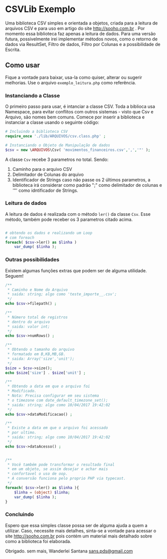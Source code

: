 # CSVLib Exemplo

Uma biblioteca CSV simples e orientada a objetos, criada para a leitura de arquivos CSV e para uso em artigo do site http://sooho.com.br .
Por momento essa biblioteca faz apenas a leitura de dados. Para uma versão futura, possivelmente irei implementar métodos novos, como o retorno de dados via ResultSet, Filtro de dados, Filtro por Colunas e a possibilidade de Escrita.

## Como usar

Fique a vontade para baixar, usa-la como quiser, alterar ou sugerir melhorias. Use o arquivo `exemplo_leitura.php` como referência. 

### Instanciando a Classe
O primeiro passo para usar, é intanciar a classe CSV. Toda a biblioca usa Namespace, para evitar conflitos com outros sistemas - visto que Csv e Arquivo, são nomes bem comuns.
Comece por inserir a biblioteca e instanciar a classe usando o seguinte código:

```php
# Incluindo a biblioteca CSV
require_once './lib/ARQUIVOS/csv.class.php' ; 

# Instanciando o Objeto de Manipulação de dados
$csv = new \ARQUIVOS\Csv( 'movimentos_financeiros.csv',',','"' );

```

A classe `Csv` recebe 3 parametros no total. Sendo:
 1. Caminho para o arquivo CSV
 2. Delimitador de Colunas do arquivo
 3. Identificador de Strings
caso não passe os 2 últimos parametros, a biblioteca irá considerar como padrão ";" como delimitador de colunas e '"' como idntificador de Strings.


### Leitura de dados

A leitura de dados é realizada com o método `ler()` da classe `Csv`.
Esse método, também pode receber os 3 parametros citado acima.

```php

# obtendo os dados e realizando um Loop
# com foreach
foreach( $csv->ler() as $linha )
    var_dump( $linha );

```

### Outras possibilidades

Existem algumas funções extras que podem ser de alguma utilidade. Seguem!

```php
/**
 * Caminho e Nome do Arquivo
 * saida: string; algo como 'teste_importe__.csv';
 */
echo $csv->filepath() ; 

/**
 * Número total de registros 
 * dentro do arquivo
 * saida: valor int;
 */
echo $csv->numRows() ;

/**
 * Obtendo o tamanho do arquivo
 * formatado em B,KB,MB,GB.
 * saida: Array('size','unit');
 */
$size = $csv->size();
echo $size['size'] . $size['unit'] ;

/**
 * Obtendo a data em que o arquivo foi 
 * Modificado.
 * Nota: Precisa configurar em seu sistema 
 * o timezone com date_default_timezone_set();
 * saida: string; algo como 10/04/2017 19:42:02
 */
echo $csv->dataModificacao() ;

/**
 * Existe a data em que o arquivo foi acessado 
 * por ultimo.
 * saida: string; algo como 10/04/2017 19:42:02
 */
echo $csv->dataAcesso() ;


/**
 * Você também pode transformar o resultado final 
 * em um objeto, se assim desejar e achar mais 
 * confortavel o uso de oop.
 * A conversão funciona pelo proprio PHP via typecast.
 */
foreach( $csv->ler() as $linha ){
    $linha = (object) $linha;
    var_dump( $linha );
}

```

### Concluindo

Espero que essa simples classe possa ser de alguma ajuda a quem a utilizar. Caso, necessite mais detalhes, sinta-se a vontade para acessar o site http://sooho.com.br pois contém um material mais detalhado sobre como a biblioteca foi elaborada.

Obrigado.
sem mais, 
Wanderlei Santana <sans.pds@gmail.com>